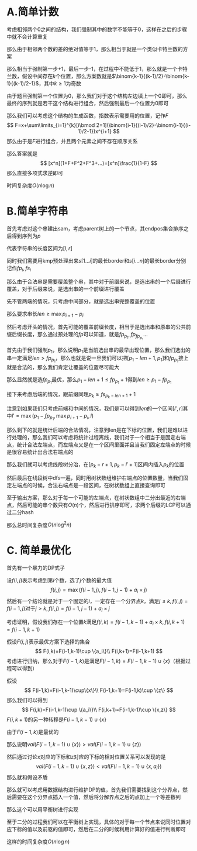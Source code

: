 # A.简单计数

考虑相邻两个$0$之间的结构，我们强制其中的数字不能等于$0$，这样在之后的步骤中就不会计算重复

那么由于相邻两个数的差的绝对值等于1，那么相当于就是一个类似卡特兰数的方案

那么相当于强制第一步+1，最后一步-1，在过程中不能低于$1$，那么就是一个卡特兰数，假设中间存在$k$个位置，那么方案数就是$\binom{k-1}{(k-1)/2}-\binom{k-1}{(k-1)/2-1}$，其中$k\geq 1$为奇数

由于题目强制第一个位置为0，那么我们对于这个结构左边填上一个0即可，那么最终的序列就是若干这个结构进行组合，然后强制最后一个位置为0即可

那么我们可以考虑这个结构的生成函数，指数表示需要用的位置，记作$F$
$$
F=x+\sum\limits_{i=1}^{k}[i\bmod 2=1](\binom{i-1}{(i-1)/2}-\binom{i-1}{(i-1)/2-1})x^{i+1}
$$
那么由于是$F$进行组合，并且两个元素之间不存在顺序关系

那么答案就是
$$
[x^n](1+F+F^2+F^3+...)=[x^n]\frac{1}{1-F}
$$
那么直接多项式求逆即可

时间复杂度$O(n\log n)$

# B.简单字符串

首先考虑对这个串建出sam，考虑parent树上的一个节点，其endpos集合排序之后得到序列为$p$

代表字符串的长度区间为$[l,r]$

同时我们需要用kmp预处理出来$s[1...i]$的最长border和$s[i...n]$的最长border分别记作$fp_i,fs_{i}$

那么由于合法串是需要覆盖整个串，其中对于前缀来说，是选出串的一个后缀进行覆盖，对于后缀来说，是选出串的一个前缀进行覆盖

先不管两端的情况，只考虑中间部分，就是选出串完整覆盖的位置

那么要求串长$len\geq \max p_{i+1}-p_i$

然后考虑开头的情况，首先可能的覆盖前缀长度，相当于是选出串和原串的公共前缀后缀长度，那么通过预处理的$fp$可以知道，就是$fp_{p_1},fp_{fp_{p_1}}...$

首先由于我们强制$p_1$，那么说明$p_1$是当前选出串的最早出现位置，那么我们选出的串一定满足$len>fp_{p_1}$，那么也就是说一旦我们可以把$[p_1-len+1,p_1]$和$fp_{p_1}$接上就是合法的，那么我们肯定让覆盖的位置尽可能大

那么显然就是选$fp_{p_1}$最优，那么$p_1-len+1\leq fp_{p_1}+1$得到$len\geq p_1-fp_{p_1}$

接下来考虑后端的情况，跟前缀同理$p_k\geq fs_{p_k-len+1}+1$

注意到如果我们只考虑前端和中间的情况，我们是可以得到$len$的一个区间$[l',r]$其中$l'=\max (p_1-fp_{p_1},\max p_{i+1}-p_i,l)$

那么剩下的就是统计后端的合法情况，注意到len是在下标的位置，我们是难以进行处理的，那么我们可以考虑将统计过程离线，我们对于一个相当于是固定右端点，统计合法左端点，而左端点又是在一个区间里面并且当我们固定左端点的时候是很容易统计出合法右端点的

那么我们就可以考虑线段树分治，在$[p_k-r+1,p_k-l'+1]$区间内插入$p_k$的位置

然后最后在线段树中dfs一遍，同时用树状数组维护右端点的位置数量，当我们固定左端点的时候，合法右端点是一段区间，在树状数组上直接查询即可

至于输出方案，那么对于每一个可能的左端点，在树状数组中二分出最近的右端点，然后可能的串个数只有$O(n)$个，然后进行排序即可，求两个后缀的LCP可以通过二分hash

那么总时间复杂度$O(n\log ^2n)$

# C. 简单最优化

首先有一个暴力的DP式子

设$f(i,j)$表示考虑到第$i$个数，选了$j$个数的最大值
$$
f(i,j)=\max (f(i-1,j),f(i-1,j-1)+a_i\times j)
$$
然后有一个结论就是对于一个固定的$i$，一定存在一个分界点$k$，满足$j\leq k,f(i,j)=f(i-1,j)$对于$j>k,f(i,j)=f(i-1,j-1)+a_i\times j$

考虑证明，假设我们存在一个位置$k$满足$f(i,k)=f(i-1,k-1)+a_i\times k,f(i,k+1)=f(i-1,k+1)$

假设$F(i,j)$表示最优方案下选择的集合
$$
F(i,k)=F(i-1,k-1)\cup \{a_i\}\\
F(i,k+1)=F(i-1,k+1)
$$
考虑进行归纳，那么对于$F(i-1,k)$是满足$F(i-1,k)=F(i-1,k-1)\cup \{x\}$（根据过程可以得到）

假设
$$
F(i-1,k)=F(i-1,k-1)\cup\{x\}\\
F(i-1,k+1)=F(i-1,k)\cup \{z\}
$$
那么我们可以得到
$$
F(i,k)=F(i-1,k-1)\cup \{a_i\}\\
F(i,k+1)=F(i-1,k-1)\cup \{x,z\}
$$
$F(i,k+1)$的另一种转移是$F(i-1,k-1)\cup \{x\}$

由于$F(i-1,k)$是最优的

那么说明$val(F(i-1,k-1)\cup\{x\})>val(F(i-1,k-1)\cup \{z\})$

然后通过讨论x对应的下标和z对应的下标的相对位置关系可以发现的是
$$
val(F(i-1,k-1)\cup \{x,z\})<val(F(i-1,k-1)\cup \{x,a_i\})
$$
那么就和假设矛盾

那么就可以考虑用数据结构进行维护DP的值，首先我们需要找到这个分界点，然后需要在这个分界点插入一个值，然后将分解界点之后的点加上一个等差数列

那么这个可以用平衡树进行实现

至于二分的过程我们可以在平衡树上实现，具体的对于每一个节点来说同时位置对应下标的值以及前驱的值即可，然后在二分的时候利用计算好的值进行判断即可

这样的时间复杂度$O(n\log n)$

